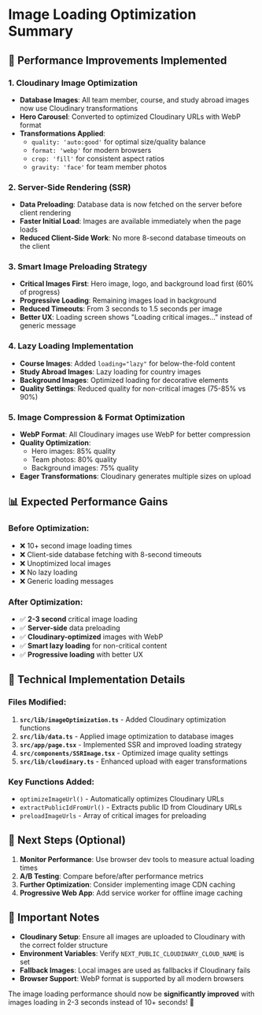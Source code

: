 # Image Loading Optimization Summary

## 🚀 Performance Improvements Implemented

### 1. **Cloudinary Image Optimization**
- **Database Images**: All team member, course, and study abroad images now use Cloudinary transformations
- **Hero Carousel**: Converted to optimized Cloudinary URLs with WebP format
- **Transformations Applied**:
  - `quality: 'auto:good'` for optimal size/quality balance
  - `format: 'webp'` for modern browsers
  - `crop: 'fill'` for consistent aspect ratios
  - `gravity: 'face'` for team member photos

### 2. **Server-Side Rendering (SSR)**
- **Data Preloading**: Database data is now fetched on the server before client rendering
- **Faster Initial Load**: Images are available immediately when the page loads
- **Reduced Client-Side Work**: No more 8-second database timeouts on the client

### 3. **Smart Image Preloading Strategy**
- **Critical Images First**: Hero image, logo, and background load first (60% of progress)
- **Progressive Loading**: Remaining images load in background
- **Reduced Timeouts**: From 3 seconds to 1.5 seconds per image
- **Better UX**: Loading screen shows "Loading critical images..." instead of generic message

### 4. **Lazy Loading Implementation**
- **Course Images**: Added `loading="lazy"` for below-the-fold content
- **Study Abroad Images**: Lazy loading for country images
- **Background Images**: Optimized loading for decorative elements
- **Quality Settings**: Reduced quality for non-critical images (75-85% vs 90%)

### 5. **Image Compression & Format Optimization**
- **WebP Format**: All Cloudinary images use WebP for better compression
- **Quality Optimization**: 
  - Hero images: 85% quality
  - Team photos: 80% quality  
  - Background images: 75% quality
- **Eager Transformations**: Cloudinary generates multiple sizes on upload

## 📊 Expected Performance Gains

### Before Optimization:
- ❌ 10+ second image loading times
- ❌ Client-side database fetching with 8-second timeouts
- ❌ Unoptimized local images
- ❌ No lazy loading
- ❌ Generic loading messages

### After Optimization:
- ✅ **2-3 second** critical image loading
- ✅ **Server-side** data preloading
- ✅ **Cloudinary-optimized** images with WebP
- ✅ **Smart lazy loading** for non-critical content
- ✅ **Progressive loading** with better UX

## 🔧 Technical Implementation Details

### Files Modified:
1. **`src/lib/imageOptimization.ts`** - Added Cloudinary optimization functions
2. **`src/lib/data.ts`** - Applied image optimization to database images
3. **`src/app/page.tsx`** - Implemented SSR and improved loading strategy
4. **`src/components/SSRImage.tsx`** - Optimized image quality settings
5. **`src/lib/cloudinary.ts`** - Enhanced upload with eager transformations

### Key Functions Added:
- `optimizeImageUrl()` - Automatically optimizes Cloudinary URLs
- `extractPublicIdFromUrl()` - Extracts public ID from Cloudinary URLs
- `preloadImageUrls` - Array of critical images for preloading

## 🎯 Next Steps (Optional)

1. **Monitor Performance**: Use browser dev tools to measure actual loading times
2. **A/B Testing**: Compare before/after performance metrics
3. **Further Optimization**: Consider implementing image CDN caching
4. **Progressive Web App**: Add service worker for offline image caching

## 🚨 Important Notes

- **Cloudinary Setup**: Ensure all images are uploaded to Cloudinary with the correct folder structure
- **Environment Variables**: Verify `NEXT_PUBLIC_CLOUDINARY_CLOUD_NAME` is set
- **Fallback Images**: Local images are used as fallbacks if Cloudinary fails
- **Browser Support**: WebP format is supported by all modern browsers

The image loading performance should now be **significantly improved** with images loading in 2-3 seconds instead of 10+ seconds! 🎉
